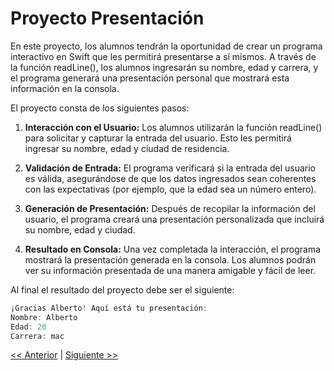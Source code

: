 # Proyecto Presentación

En este proyecto, los alumnos tendrán la oportunidad de crear un programa interactivo en Swift que les permitirá presentarse a sí mismos. A través de la función readLine(), los alumnos ingresarán su nombre, edad y carrera, y el programa generará una presentación personal que mostrará esta información en la consola.

El proyecto consta de los siguientes pasos:

1. **Interacción con el Usuario:** Los alumnos utilizarán la función readLine() para solicitar y capturar la entrada del usuario. Esto les permitirá ingresar su nombre, edad y ciudad de residencia.

2. **Validación de Entrada:** El programa verificará si la entrada del usuario es válida, asegurándose de que los datos ingresados sean coherentes con las expectativas (por ejemplo, que la edad sea un número entero).

3. **Generación de Presentación:** Después de recopilar la información del usuario, el programa creará una presentación personalizada que incluirá su nombre, edad y ciudad.

4. **Resultado en Consola:** Una vez completada la interacción, el programa mostrará la presentación generada en la consola. Los alumnos podrán ver su información presentada de una manera amigable y fácil de leer.

Al final el resultado del proyecto debe ser el siguiente:
```swift
¡Gracias Alberto! Aquí está tu presentación:
Nombre: Alberto
Edad: 20
Carrera: mac
```
[<< Anterior](../Xcode) | [Siguiente >>](../ProyectoFinal)
